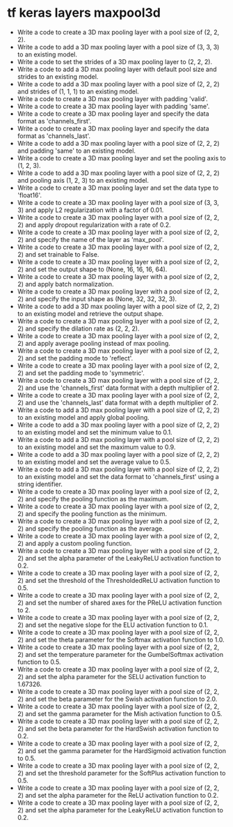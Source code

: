 # tf keras layers maxpool3d

- Write a code to create a 3D max pooling layer with a pool size of (2, 2, 2).
- Write a code to add a 3D max pooling layer with a pool size of (3, 3, 3) to an existing model.
- Write a code to set the strides of a 3D max pooling layer to (2, 2, 2).
- Write a code to add a 3D max pooling layer with default pool size and strides to an existing model.
- Write a code to add a 3D max pooling layer with a pool size of (2, 2, 2) and strides of (1, 1, 1) to an existing model.
- Write a code to create a 3D max pooling layer with padding 'valid'.
- Write a code to create a 3D max pooling layer with padding 'same'.
- Write a code to create a 3D max pooling layer and specify the data format as 'channels_first'.
- Write a code to create a 3D max pooling layer and specify the data format as 'channels_last'.
- Write a code to add a 3D max pooling layer with a pool size of (2, 2, 2) and padding 'same' to an existing model.
- Write a code to create a 3D max pooling layer and set the pooling axis to (1, 2, 3).
- Write a code to add a 3D max pooling layer with a pool size of (2, 2, 2) and pooling axis (1, 2, 3) to an existing model.
- Write a code to create a 3D max pooling layer and set the data type to 'float16'.
- Write a code to create a 3D max pooling layer with a pool size of (3, 3, 3) and apply L2 regularization with a factor of 0.01.
- Write a code to create a 3D max pooling layer with a pool size of (2, 2, 2) and apply dropout regularization with a rate of 0.2.
- Write a code to create a 3D max pooling layer with a pool size of (2, 2, 2) and specify the name of the layer as 'max_pool'.
- Write a code to create a 3D max pooling layer with a pool size of (2, 2, 2) and set trainable to False.
- Write a code to create a 3D max pooling layer with a pool size of (2, 2, 2) and set the output shape to (None, 16, 16, 16, 64).
- Write a code to create a 3D max pooling layer with a pool size of (2, 2, 2) and apply batch normalization.
- Write a code to create a 3D max pooling layer with a pool size of (2, 2, 2) and specify the input shape as (None, 32, 32, 32, 3).
- Write a code to add a 3D max pooling layer with a pool size of (2, 2, 2) to an existing model and retrieve the output shape.
- Write a code to create a 3D max pooling layer with a pool size of (2, 2, 2) and specify the dilation rate as (2, 2, 2).
- Write a code to create a 3D max pooling layer with a pool size of (2, 2, 2) and apply average pooling instead of max pooling.
- Write a code to create a 3D max pooling layer with a pool size of (2, 2, 2) and set the padding mode to 'reflect'.
- Write a code to create a 3D max pooling layer with a pool size of (2, 2, 2) and set the padding mode to 'symmetric'.
- Write a code to create a 3D max pooling layer with a pool size of (2, 2, 2) and use the 'channels_first' data format with a depth multiplier of 2.
- Write a code to create a 3D max pooling layer with a pool size of (2, 2, 2) and use the 'channels_last' data format with a depth multiplier of 2.
- Write a code to add a 3D max pooling layer with a pool size of (2, 2, 2) to an existing model and apply global pooling.
- Write a code to add a 3D max pooling layer with a pool size of (2, 2, 2) to an existing model and set the minimum value to 0.1.
- Write a code to add a 3D max pooling layer with a pool size of (2, 2, 2) to an existing model and set the maximum value to 0.9.
- Write a code to add a 3D max pooling layer with a pool size of (2, 2, 2) to an existing model and set the average value to 0.5.
- Write a code to add a 3D max pooling layer with a pool size of (2, 2, 2) to an existing model and set the data format to 'channels_first' using a string identifier.
- Write a code to create a 3D max pooling layer with a pool size of (2, 2, 2) and specify the pooling function as the maximum.
- Write a code to create a 3D max pooling layer with a pool size of (2, 2, 2) and specify the pooling function as the minimum.
- Write a code to create a 3D max pooling layer with a pool size of (2, 2, 2) and specify the pooling function as the average.
- Write a code to create a 3D max pooling layer with a pool size of (2, 2, 2) and apply a custom pooling function.
- Write a code to create a 3D max pooling layer with a pool size of (2, 2, 2) and set the alpha parameter of the LeakyReLU activation function to 0.2.
- Write a code to create a 3D max pooling layer with a pool size of (2, 2, 2) and set the threshold of the ThresholdedReLU activation function to 0.5.
- Write a code to create a 3D max pooling layer with a pool size of (2, 2, 2) and set the number of shared axes for the PReLU activation function to 2.
- Write a code to create a 3D max pooling layer with a pool size of (2, 2, 2) and set the negative slope for the ELU activation function to 0.1.
- Write a code to create a 3D max pooling layer with a pool size of (2, 2, 2) and set the theta parameter for the Softmax activation function to 1.0.
- Write a code to create a 3D max pooling layer with a pool size of (2, 2, 2) and set the temperature parameter for the GumbelSoftmax activation function to 0.5.
- Write a code to create a 3D max pooling layer with a pool size of (2, 2, 2) and set the alpha parameter for the SELU activation function to 1.67326.
- Write a code to create a 3D max pooling layer with a pool size of (2, 2, 2) and set the beta parameter for the Swish activation function to 2.0.
- Write a code to create a 3D max pooling layer with a pool size of (2, 2, 2) and set the gamma parameter for the Mish activation function to 0.5.
- Write a code to create a 3D max pooling layer with a pool size of (2, 2, 2) and set the beta parameter for the HardSwish activation function to 0.2.
- Write a code to create a 3D max pooling layer with a pool size of (2, 2, 2) and set the gamma parameter for the HardSigmoid activation function to 0.5.
- Write a code to create a 3D max pooling layer with a pool size of (2, 2, 2) and set the threshold parameter for the SoftPlus activation function to 0.5.
- Write a code to create a 3D max pooling layer with a pool size of (2, 2, 2) and set the alpha parameter for the ReLU activation function to 0.2.
- Write a code to create a 3D max pooling layer with a pool size of (2, 2, 2) and set the alpha parameter for the LeakyReLU activation function to 0.2.